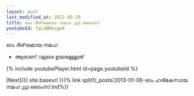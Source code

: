 ```yaml
---
layout: post
last_modified_at: 2021-03-29
title: ഓം ദീര്ഘമായ നമഹ ൧൧ ടൈംസ്
youtubeId: fpLdBMesgm8
---
```

 
 
 ഓം ദീര്ഘമായ നമഹ 
 
 -  ആരാണ് വളരെ ഉയരമുള്ളത് 
 
  
 
  
 
 
 
 
 
 


{% include youtubePlayer.html id=page.youtubeId %}
 
[Next]({{ site.baseurl }}{% link  split1/_posts/2013-01-06-ഓം ഹരികേസായ നമഹ ൧൧ ടൈംസ്.md%})
 
